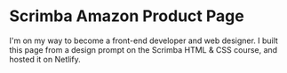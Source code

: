 # Scrimba Amazon Product Page

I'm on my way to become a front-end developer and web designer.
I built this page from a design prompt on the Scrimba HTML & CSS course, and hosted it on Netlify.
